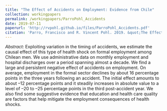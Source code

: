 ```yaml
---
title: "The Effect of Accidents on Employment: Evidence from Chile"
collection: workingpapers
permalink: /workingpapers/ParroPohl_Accidents
date: 2019-07-11
paperurl: 'http://rvpohl.github.io/files/ParroPohl_Accidents.pdf'
citation: 'Parro, Francisco and R. Vincent Pohl. 2019. &quot;The Effect of Accidents on Employment: Evidence from Chile.&quot; Unpublished manuscript.'
---
```

<i>Abstract:</i> Exploiting variation in the timing of accidents, we estimate the causal effect of this type of health shock on formal employment among Chilean men. We use administrative data on monthly employment and hospital discharges over a period spanning almost a decade.  We find a large and persistent negative effect of accidents on employment. On average, employment in the formal sector declines by about 16 percentage points in the three years following an accident. The initial effect amounts to about –12 percentage points and it steadily increases in absolute value to a level of –20 to –25 percentage points in the third post-accident year. We also find some suggestive evidence that education and health care quality are factors that help mitigate the employment consequences of health shocks. 